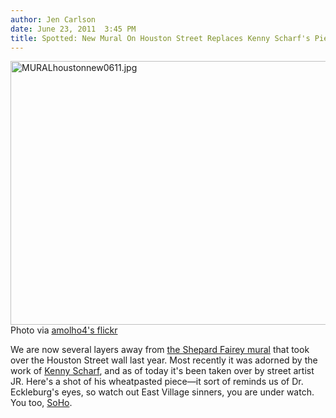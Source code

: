 ```yaml
---
author: Jen Carlson
date: June 23, 2011  3:45 PM
title: Spotted: New Mural On Houston Street Replaces Kenny Scharf's Piece
---
```


<p><span class="mt-enclosure mt-enclosure-image" style="display: inline;"> <img alt="MURALhoustonnew0611.jpg" src="https://web.archive.org/web/20120605231906im_/http://gothamist.com/attachments/arts_jen/MURALhoustonnew0611.jpg" width="640" height="422" class="image-none"> </span><br>
<span class="photo_caption">Photo via <a href="https://web.archive.org/web/20120605231906/http://www.flickr.com/photos/amolho4/5863665421/">amolho4&apos;s flickr</a></span></p>

<p>We are now several layers away from <a href="https://web.archive.org/web/20120605231906/http://gothamist.com/2010/08/26/rip_shepard_fairey_mural_2010-2010.php">the Shepard Fairey mural</a> that took over the Houston Street wall last year. Most recently it was adorned by the work of <a href="https://web.archive.org/web/20120605231906/http://gothamist.com/2010/11/30/overacheiving_street_artists_finish.php">Kenny Scharf</a>, and as of today it&apos;s been taken over by street artist JR. Here&apos;s a shot of his wheatpasted piece&#x2014;it sort of reminds us of Dr. Eckleburg&apos;s eyes, so watch out East Village sinners, you are under watch. You too, <a href="https://web.archive.org/web/20120605231906/http://www.flickr.com/photos/lunapark/5863747019/">SoHo</a>.</p>
